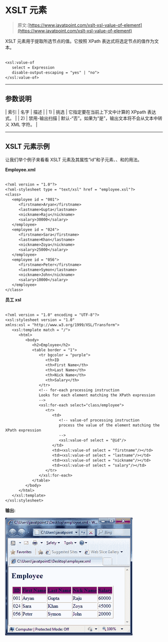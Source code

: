 # XSLT <value-of>元素</value-of>

> 原文:[https://www.javatpoint.com/xslt-xsl-value-of-element](https://www.javatpoint.com/xslt-xsl-value-of-element)

XSLT <value-of>元素用于提取所选节点的值。它按照 XPath 表达式将选定节点的值作为文本。</value-of>

```

<xsl:value-of
   select = Expression
   disable-output-escaping = "yes" | "no">
</xsl:value-of> 

```

* * *

## 参数说明

| 索引 | 名字 | 描述 |
| 1) | 挑选 | 它指定要在当前上下文中计算的 XPpath 表达式。 |
| 2) | 禁用-输出扫描 | 默认-“否”。如果为“是”，输出文本将不会从文本中转义 XML 字符。 |

* * *

## XSLT <value-of>元素示例</value-of>

让我们举个例子来看看 XSLT <value-of>元素及其属性“id”和子元素<firstname>、<lastname>、<nickname>和<salary>的用法。</salary></nickname></lastname></firstname></value-of>

**Employee.xml**

```

<?xml version = "1.0"?>
<?xml-stylesheet type = "text/xsl" href = "employee.xsl"?> 
<class> 
   <employee id = "001">
      <firstname>Aryan</firstname> 
      <lastname>Gupta</lastname> 
      <nickname>Raju</nickname> 
      <salary>30000</salary>
   </employee> 
   <employee id = "024"> 
      <firstname>Sara</firstname> 
      <lastname>Khan</lastname> 
      <nickname>Zoya</nickname> 
      <salary>25000</salary>
   </employee> 
   <employee id = "056"> 
      <firstname>Peter</firstname> 
      <lastname>Symon</lastname> 
      <nickname>John</nickname> 
      <salary>10000</salary> 
   </employee> 
</class>

```

**员工 xsl**

```

<?xml version = "1.0" encoding = "UTF-8"?>
<xsl:stylesheet version = "1.0" 
xmlns:xsl = "http://www.w3.org/1999/XSL/Transform">   
   <xsl:template match = "/"> 
      <html> 
         <body> 
            <h2>Employee</h2> 
            <table border = "1"> 
               <tr bgcolor = "purple"> 
                  <th>ID 
                  <th>First Name</th> 
                  <th>Last Name</th> 
                  <th>Nick Name</th> 
                  <th>Salary</th> 
               </tr> 
               <!-- for-each processing instruction 
               Looks for each element matching the XPath expression 
               --> 
               <xsl:for-each select="class/employee"> 
                  <tr> 
                     <td> 
                        <!-- value-of processing instruction 
                        process the value of the element matching the XPath expression 
                        -->
                        <xsl:value-of select = "@id"/> 
                     </td> 
                     <td><xsl:value-of select = "firstname"/></td> 
                     <td><xsl:value-of select = "lastname"/></td> 
                     <td><xsl:value-of select = "nickname"/></td> 
                     <td><xsl:value-of select = "salary"/></td>   
                  </tr> 
               </xsl:for-each> 
            </table>
         </body>
      </html> 
   </xsl:template>  
</xsl:stylesheet>

```

**输出:**

![XSLT Xsl value of 1](img/14adbe19ad194da7f421dbc43eb91c2c.png)